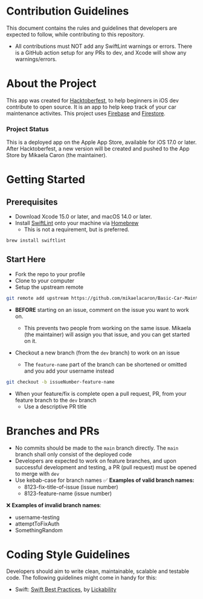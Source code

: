 # Contribution Guidelines
This document contains the rules and guidelines that developers are expected to follow, while contributing to this repository.

* All contributions must NOT add any SwiftLint warnings or errors. There is a GitHub action setup for any PRs to dev, and Xcode will show any warnings/errors.

# About the Project
This app was created for [Hacktoberfest](https://hacktoberfest.com/), to help beginners in iOS dev contribute to open source. It is an app to help keep track of your car maintenance activites. This project uses [Firebase](https://firebase.google.com) and [Firestore](https://firebase.google.com/products/firestore).

### Project Status
This is a deployed app on the Apple App Store, available for iOS 17.0 or later. After Hacktoberfest, a new version will be created and pushed to the App Store by Mikaela Caron (the maintainer).

# Getting Started
## Prerequisites
* Download Xcode 15.0 or later, and macOS 14.0 or later.
* Install [SwiftLint](https://github.com/realm/SwiftLint) onto your machine via [Homebrew](https://brew.sh/)
   * This is not a requirement, but is preferred.
```sh
brew install swiftlint
```

## Start Here
* Fork the repo to your profile
* Clone to your computer
* Setup the upstream remote

```sh
git remote add upstream https://github.com/mikaelacaron/Basic-Car-Maintenance.git
```

* **BEFORE** starting on an issue, comment on the issue you want to work on.
   * This prevents two people from working on the same issue. Mikaela (the maintainer) will assign you that issue, and you can get started on it.

* Checkout a new branch (from the `dev` branch) to work on an issue
   * The `feature-name` part of the branch can be shortened or omitted and you add your username instead

```sh
git checkout -b issueNumber-feature-name
```
* When your feature/fix is complete open a pull request, PR, from your feature branch to the `dev` branch
   * Use a descriptive PR title

# Branches and PRs
* No commits should be made to the `main` branch directly. The `main` branch shall only consist of the deployed code
* Developers are expected to work on feature branches, and upon successful development and testing, a PR (pull request) must be opened to merge with `dev`
* Use kebab-case for branch names
✅ **Examples of valid branch names:**
   * 8123-fix-title-of-issue (issue number)
   * 8123-feature-name (issue number)
  
❌ **Examples of invalid branch names**:
   * username-testing
   * attemptToFixAuth
   * SomethingRandom

# Coding Style Guidelines
Developers should aim to write clean, maintainable, scalable and testable code. The following guidelines might come in handy for this:
* Swift: [Swift Best Practices](https://github.com/Lickability/swift-best-practices), by [Lickability](https://lickability.com)
